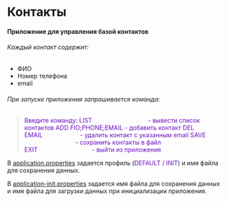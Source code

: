 # Контакты

#### Приложение для управления базой контактов

###### Каждый контакт содержит:
* ФИО
* Номер телефона
* email

###### При запуске приложения запрашивается команда:
><span style="color: #6a0ec0">Введите команду:
LIST&nbsp;&nbsp;&nbsp;&nbsp;&nbsp;&nbsp;&nbsp;&nbsp;&nbsp;&nbsp;&nbsp;&nbsp;&nbsp;&nbsp;&nbsp;&nbsp;&nbsp;&nbsp;&nbsp;&nbsp;&nbsp;&nbsp;&nbsp;&nbsp;&nbsp;&nbsp;&nbsp;&nbsp;&nbsp;&nbsp;&nbsp;&nbsp; - вывести список контактов
ADD FIO;PHONE;EMAIL  - добавить контакт
DEL EMAIL&nbsp;&nbsp;&nbsp;&nbsp;&nbsp;&nbsp;&nbsp;&nbsp;&nbsp;&nbsp;&nbsp;&nbsp;&nbsp;&nbsp;&nbsp;&nbsp;&nbsp;&nbsp;&nbsp;&nbsp;&nbsp;&nbsp;- удалить контакт c указанным email
SAVE &nbsp;&nbsp;&nbsp;&nbsp;&nbsp;&nbsp;&nbsp;&nbsp;&nbsp;&nbsp;&nbsp;&nbsp;&nbsp;&nbsp;&nbsp;&nbsp;&nbsp;&nbsp;&nbsp;&nbsp;&nbsp;&nbsp;&nbsp;&nbsp;&nbsp;&nbsp;&nbsp;&nbsp;&nbsp;&nbsp;- сохранить контакты в файл 
EXIT&nbsp;&nbsp;&nbsp;&nbsp;&nbsp;&nbsp;&nbsp;&nbsp;&nbsp;&nbsp;&nbsp;&nbsp;&nbsp;&nbsp;&nbsp;&nbsp;&nbsp;&nbsp;&nbsp;&nbsp;&nbsp;&nbsp;&nbsp;&nbsp;&nbsp;&nbsp;&nbsp;&nbsp;&nbsp;&nbsp;&nbsp;&nbsp;- выйти из приложения</span>

В [application.properties](src\main\resources\application.properties) задается профиль (<span style="color: #6a0ec0">DEFAULT / INIT</span>) и имя файла для сохранения данных.

В [application-init.properties](src\main\resources\application-init.properties) задается имя файла для сохранения данных и имя файла для загрузки данных при инициализации приложения.

